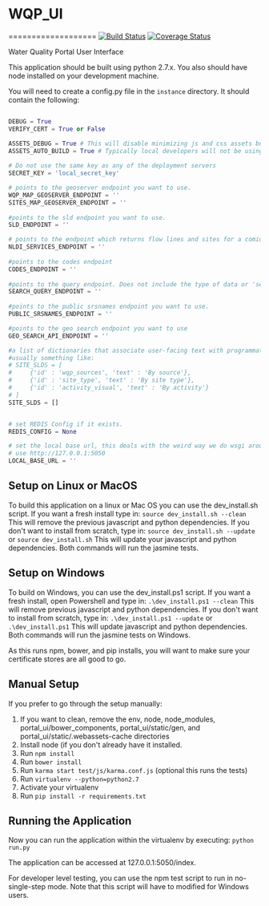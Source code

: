 # WQP_UI
===================
[![Build Status](https://travis-ci.org/USGS-CIDA/WQP_UI.svg?branch=master)](https://travis-ci.org/USGS-CIDA/WQP_UI)
[![Coverage Status](https://coveralls.io/repos/github/USGS-CIDA/WQP_UI/badge.svg?branch=master)](https://coveralls.io/github/USGS-CIDA/WQP_UI?branch=master)

Water Quality Portal User Interface

This application should be built using python 2.7.x. You also should have node installed on your development machine.

You will need to create a config.py file in the `instance` directory. It should contain the following:
```python

DEBUG = True
VERIFY_CERT = True or False

ASSETS_DEBUG = True # This will disable minimizing js and css assets but less files will still compile.
ASSETS_AUTO_BUILD = True # Typically local developers will not be using precompiled assets.
	
# Do not use the same key as any of the deployment servers
SECRET_KEY = 'local_secret_key'

# points to the geoserver endpoint you want to use. 
WQP_MAP_GEOSERVER_ENDPOINT = ''
SITES_MAP_GEOSERVER_ENDPOINT = ''
	
#points to the sld endpoint you want to use.
SLD_ENDPOINT = ''

# points to the endpoint which returns flow lines and sites for a comid
NLDI_SERVICES_ENDPOINT = ''
	
#points to the codes endpoint
CODES_ENDPOINT = ''
	
#points to the query endpoint. Does not include the type of data or 'search' part of the endpoint
SEARCH_QUERY_ENDPOINT = ''
	
#points to the public srsnames endpoint you want to use.
PUBLIC_SRSNAMES_ENDPOINT = ''

#points to the geo search endpoint you want to use
GEO_SEARCH_API_ENDPOINT = ''

#a list of dictionaries that associate user-facing text with programmatic style identifiers
#usually something like:
# SITE_SLDS = [
#     {'id' : 'wqp_sources', 'text' : 'By source'},
#     {'id' : 'site_type', 'text' : 'By site type'},
#     {'id' : 'activity_visual', 'text' : 'By activity'}
# ]
SITE_SLDS = []


# set REDIS Config if it exists.
REDIS_CONFIG = None

# set the local base url, this deals with the weird way we do wsgi around here, for local development
# use http://127.0.0.1:5050
LOCAL_BASE_URL = ''
```

## Setup on Linux or MacOS
To build this application on a linux or Mac OS you can use the dev_install.sh script. If you want a fresh install type in:
`source dev_install.sh --clean`
This will remove the previous javascript and python dependencies. If you don't want to install from scratch, type in:
`source dev_install.sh --update` or `source dev_install.sh`
This will update your javascript and python dependencies. Both commands will run the jasmine tests.

## Setup on Windows
To build on Windows, you can use the dev_install.ps1 script. If you want a fresh install, open Powershell and type in:
`.\dev_install.ps1 --clean`
This will remove previous javascript and python dependencies. If you don't want to install from scratch, type in:
`.\dev_install.ps1 --update` or `.\dev_install.ps1`
This will update javascript and python dependencies. Both commands will run the jasmine tests on Windows.

As this runs npm, bower, and pip installs, you will want to make sure your certificate stores are all good to go.

## Manual Setup
If you prefer to go through the setup manually:
1. If you want to clean, remove the env, node, node_modules, portal_ui/bower_components, portal_ui/static/gen, and portal_ui/static/.webassets-cache directories
2. Install node (if you don't already have it installed.
3. Run `npm install`
4. Run `bower install`
5. Run `karma start test/js/karma.conf.js` (optional this runs the tests)
6. Run `virtualenv --python=python2.7`
7. Activate your virtualenv
8. Run `pip install -r requirements.txt`

## Running the Application
Now you can run the application within the virtualenv by executing:
`python run.py`

The application can be accessed at 127.0.0.1:5050/index.

For developer level testing, you can use the npm test script to run in no-single-step mode. Note that this
script will have to modified for Windows users.
